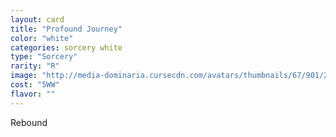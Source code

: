 ```yaml
---
layout: card
title: "Profound Journey"
color: "white"
categories: sorcery white
type: "Sorcery"
rarity: "R"
image: "http://media-dominaria.cursecdn.com/avatars/thumbnails/67/901/200/283/635608912221282566.png"
cost: "5WW"
flavor: ""
---
```


Rebound

